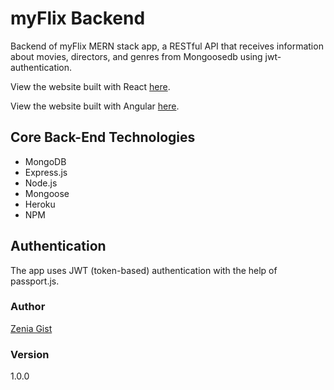 # myFlix Backend

Backend of myFlix MERN stack app, a RESTful API that  receives information about movies, directors, and genres from Mongoosedb using jwt-authentication. 

View the website built with React [here](https://github.com/zeniagist/myFlix-Client).

View the website built with Angular [here](https://github.com/zeniagist/filmflix).

## Core Back-End Technologies

- MongoDB
- Express.js
- Node.js
- Mongoose
- Heroku
- NPM

## Authentication

The app uses JWT (token-based) authentication with the help of passport.js.

### Author

[Zenia Gist](https://zeniagist.github.io)

### Version

1.0.0
